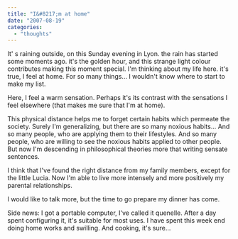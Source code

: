 ```yaml
---
title: "I&#8217;m at home"
date: "2007-08-19"
categories: 
  - "thoughts"
---
```


It' s raining outside, on this Sunday evening in Lyon. the rain has started some moments ago. it's the golden hour, and this strange light colour contributes making this moment special. I'm thinking about my life here. it's true, I feel at home. For so many things... I wouldn't know where to start to make my list.

Here, I feel a warm sensation. Perhaps it's its contrast with the sensations I feel elsewhere (that makes me sure that I'm at home).

This physical distance helps me to forget certain habits which permeate the society. Surely I'm generalizing, but there are so many noxious habits... And so many people, who are applying them to their lifestyles. And so many people, who are willing to see the noxious habits applied to other people. But now I'm descending in philosophical theories more that writing sensate sentences.

I think that I've found the right distance from my family members, except for the little Lucia. Now I'm able to live more intensely and more positively my parental relationships.

I would like to talk more, but the time to go prepare my dinner has come.

Side news: I got a portable computer, I've called it quenelle. After a day spent configuring it, it's suitable for most uses. I have spent this week end doing home works and swilling. And cooking, it's sure...
